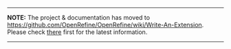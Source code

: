 
---

**NOTE:** The project & documentation has moved to https://github.com/OpenRefine/OpenRefine/wiki/Write-An-Extension. Please check [there](https://github.com/OpenRefine/OpenRefine/wiki/Write-An-Extension) first for the latest information.

---
